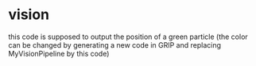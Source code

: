 # vision

this code is supposed to output the position of a green particle (the color can be changed by generating a new code in GRIP and replacing MyVisionPipeline by this code)
